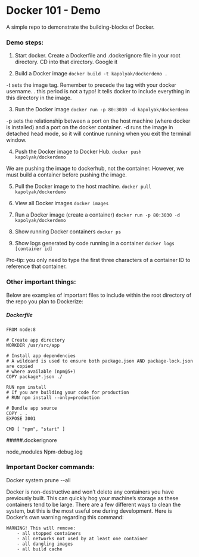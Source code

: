 # Docker 101 - Demo

A simple repo to demonstrate the building-blocks of Docker.

### Demo steps:

1. Start docker. Create a Dockerfile and .dockerignore file in your root directory. CD into that directory.
Google it

2. Build a Docker image
```docker build -t kapolyak/dockerdemo .```

-t sets the image tag. Remember to precede the tag with your docker username. 
. this period is not a typo! It tells docker to include everything in this directory in the image. 

3. Run the Docker image
```docker run -p 80:3030 -d kapolyak/dockerdemo```

-p sets the relationship between a port on the host machine (where docker is installed) and a port on the docker container. 
-d runs the image in detached head mode, so it will continue running when you exit the terminal window.

4. Push the Docker image to Docker Hub.
```docker push kapolyak/dockerdemo```

We are pushing the image to dockerhub, not the container. However, we must build a container before pushing the image. 


5. Pull the Docker image to the host machine.
```docker pull kapolyak/dockerdemo```

6. View all Docker images 
```docker images```

7. Run a Docker image (create a container)
```docker run -p 80:3030 -d kapolyak/dockerdemo```

8. Show running Docker containers
```docker ps```

9. Show logs generated by code running in a container
```docker logs [container id]```

Pro-tip: you only need to type the first three characters of a container ID to reference that container. 

### Other important things:

Below are examples of important files to include within the root directory of the repo you plan to Dockerize:

##### Dockerfile

```
FROM node:8

# Create app directory
WORKDIR /usr/src/app

# Install app dependencies
# A wildcard is used to ensure both package.json AND package-lock.json are copied
# where available (npm@5+)
COPY package*.json ./

RUN npm install
# If you are building your code for production
# RUN npm install --only=production

# Bundle app source
COPY . .
EXPOSE 3001

CMD [ "npm", "start" ]
```

#####.dockerignore

node_modules
Npm-debug.log

### Important Docker commands:

Docker system prune --all

Docker is non-destructive and won’t delete any containers you have previously built. This can quickly hog your machine’s storage as these containers tend to be large. There are a few different ways to clean the system, but this is the most useful one during development. Here is Docker’s own warning regarding this command:

	WARNING! This will remove:
		- all stopped containers
		- all networks not used by at least one container
		- all dangling images
		- all build cache
